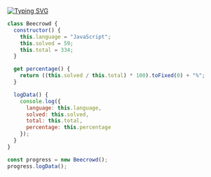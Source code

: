 [![Typing SVG](https://readme-typing-svg.herokuapp.com?font=Consolas&weight=200&size=25&letterSpacing=narrow&duration=2000&pause=1000&color=FFFFFF&width=435&lines=🐝+Beecrowd;🐝+Beginners+Problems+Solutions+)](https://git.io/typing-svg)

```javascript
class Beecrowd {
  constructor() {
    this.language = "JavaScript";
    this.solved = 59;
    this.total = 334;
  }

  get percentage() {
    return ((this.solved / this.total) * 100).toFixed(0) + "%";
  }

  logData() {
    console.log({
      language: this.language,
      solved: this.solved,
      total: this.total,
      percentage: this.percentage
    });
  }
}

const progress = new Beecrowd();
progress.logData();
```

